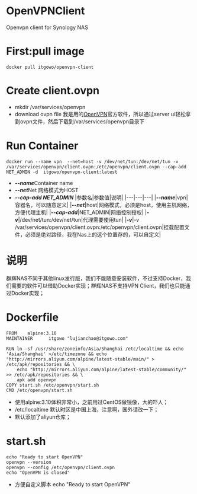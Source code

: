 # OpenVPNClient
Openvpn client for Synology NAS

# First:pull image
```
docker pull itgowo/openvpn-client
```
# Create client.ovpn
* mkdir /var/services/openvpn
* download ovpn file
我是用的[OpenVPN](https://openvpn.net/)官方软件，所以通过server ui轻松拿到ovpn文件，然后下载到/var/services/openvpn目录下
# Run Container
```
docker run --name vpn  --net=host -v /dev/net/tun:/dev/net/tun -v /var/services/openvpn/client.ovpn:/etc/openvpn/client.ovpn --cap-add NET_ADMIN -d  itgowo/openvpn-client:latest
```
* ***--name***Container name
* ***--net***Net 网络模式为HOST
* ***--cap-add NET_ADMIN***
|参数名|参数值|说明|
|---|---|---|
|***--name***|vpn|容器名，可以随意定义|
|***--net***|host|网络模式，必须是host，使用主机网络，方便代理主机|
|***--cap-add***|NET_ADMIN|网络控制授权|
|***-v***|/dev/net/tun:/dev/net/tun|代理需要使用tun|
|***-v***|-v /var/services/openvpn/client.ovpn:/etc/openvpn/client.ovpn|挂载配置文件，必须是绝对路径，我在Nas上的这个位置存的，可以自定义|

# 说明
群辉NAS不同于其他linux发行版，我们不能随意安装软件，不过支持Docker，我们需要的软件可以借助Docker实现；群辉NAS不支持VPN Client，我们也只能通过Docker实现；
# Dockerfile
```
FROM    alpine:3.10
MAINTAINER      itgowo "lujianchao@itgowo.com"

RUN ln -sf /usr/share/zoneinfo/Asia/Shanghai /etc/localtime && echo 'Asia/Shanghai' >/etc/timezone && echo "http://mirrors.aliyun.com/alpine/latest-stable/main/" > /etc/apk/repositories && \
    echo "http://mirrors.aliyun.com/alpine/latest-stable/community/" >> /etc/apk/repositories && \
    apk add openvpn
COPY start.sh /etc/openvpn/start.sh
CMD /etc/openvpn/start.sh
```
* 使用alpine:3.10体积非常小，之前用过CentOS做镜像，大的吓人；
* /etc/localtime 默认时区是中国上海，注意啊，国外请改一下；
* 默认添加了aliyun仓库；

# start.sh
```
echo "Ready to start OpenVPN"
openvpn --version
openvpn --config /etc/openvpn/client.ovpn
echo "OpenVPN is closed"
```
* 方便自定义脚本
echo "Ready to start OpenVPN"
